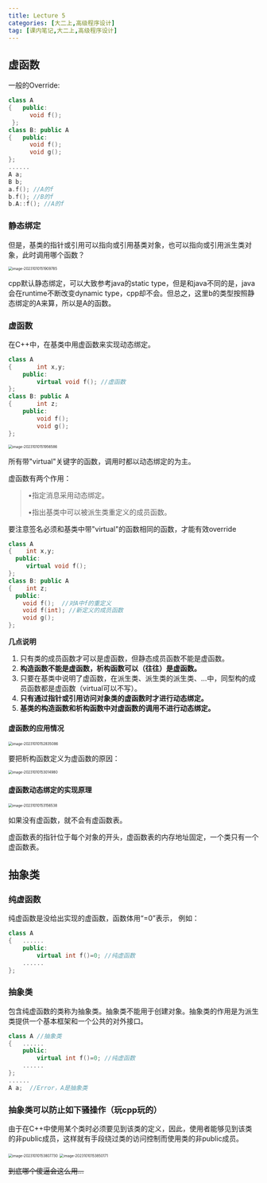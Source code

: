 ```yaml
---
title: Lecture 5
categories: [大二上,高级程序设计]
tag: [课内笔记,大二上,高级程序设计] 
---
```


## 虚函数

一般的Override:

```cpp
class A
{	public:
      void f();
 };
class B: public A
{	public:
	  void f();
	  void g(); 
};
......
A a;
B b;
a.f(); //A的f
b.f(); //B的f
b.A::f(); //A的f
```



### 静态绑定

但是，基类的指针或引用可以指向或引用基类对象，也可以指向或引用派生类对象，此时调用哪个函数？



<img src="https://salieri-typora.oss-cn-shanghai.aliyuncs.com/img/markdown/image-20231010151909785.png" alt="image-20231010151909785" style="zoom:50%;" />



cpp默认静态绑定，可以大致参考java的static type，但是和java不同的是，java会在runtime不断改变dynamic type，cpp却不会。但总之，这里b的类型按照静态绑定的A来算，所以是A的函数。



### 虚函数

在C++中，在基类中用虚函数来实现动态绑定。

```cpp
class A
{		int x,y;
	public:
		virtual void f(); //虚函数
};
class B: public A
{		int z;
	public:
   		void f(); 
   		void g();
};
```

<img src="https://salieri-typora.oss-cn-shanghai.aliyuncs.com/img/markdown/image-20231010151956586.png" alt="image-20231010151956586" style="zoom:50%;" />

所有带"virtual"关键字的函数，调用时都以动态绑定的为主。

虚函数有两个作用：

> •指定消息采用动态绑定。
>
> •指出基类中可以被派生类重定义的成员函数。

要注意签名必须和基类中带"virtual"的函数相同的函数，才能有效override

```cpp
class A
{	 int x,y;
  public:
	 virtual void f();
};
class B: public A
{	 int z;
  public:
   	void f();  //对A中f的重定义
 	void f(int); //新定义的成员函数
   	void g();
};
```



**几点说明**

1. 只有类的成员函数才可以是虚函数，但静态成员函数不能是虚函数。
2. **构造函数不能是虚函数，析构函数可以（往往）是虚函数。**
3. 只要在基类中说明了虚函数，在派生类、派生类的派生类、...中，同型构的成员函数都是虚函数（virtual可以不写）。
4. **只有通过指针或引用访问对象类的虚函数时才进行动态绑定。**
5. **基类的构造函数和析构函数中对虚函数的调用不进行动态绑定。**



#### 虚函数的应用情况

<img src="https://salieri-typora.oss-cn-shanghai.aliyuncs.com/img/markdown/image-20231010152835086.png" alt="image-20231010152835086" style="zoom:50%;" />



要把析构函数定义为虚函数的原因：

<img src="https://salieri-typora.oss-cn-shanghai.aliyuncs.com/img/markdown/image-20231010153014980.png" alt="image-20231010153014980" style="zoom:50%;" />

#### 虚函数动态绑定的实现原理

<img src="https://salieri-typora.oss-cn-shanghai.aliyuncs.com/img/markdown/image-20231010153156538.png" alt="image-20231010153156538" style="zoom:50%;" />

如果没有虚函数，就不会有虚函数表。

虚函数表的指针位于每个对象的开头，虚函数表的内存地址固定，一个类只有一个虚函数表。



## 抽象类

### 纯虚函数

纯虚函数是没给出实现的虚函数，函数体用“=0”表示， 例如：

``` cpp
class A
{	......
	public:
		virtual int f()=0; //纯虚函数
	......
};
```

### 抽象类

包含纯虚函数的类称为抽象类。抽象类不能用于创建对象。抽象类的作用是为派生类提供一个基本框架和一个公共的对外接口。

``` cpp
class A //抽象类
{	......
	public:
		virtual int f()=0; //纯虚函数
	......
};
......
A a;  //Error，A是抽象类

```

### 抽象类可以防止如下骚操作（玩cpp玩的）

由于在C++中使用某个类时必须要见到该类的定义，因此，使用者能够见到该类的非public成员，这样就有手段绕过类的访问控制而使用类的非public成员。

<img src="https://salieri-typora.oss-cn-shanghai.aliyuncs.com/img/markdown/image-20231010153807730.png" alt="image-20231010153807730" style="zoom:50%;" />



<img src="https://salieri-typora.oss-cn-shanghai.aliyuncs.com/img/markdown/image-20231010153850171.png" alt="image-20231010153850171" style="zoom:50%;" />



~~到底哪个傻逼会这么用...~~
